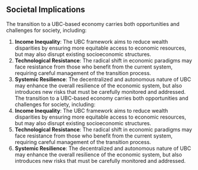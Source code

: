 ## Societal Implications
The transition to a UBC-based economy carries both opportunities and challenges for society, including:
1. **Income Inequality**: The UBC framework aims to reduce wealth disparities by ensuring more equitable access to economic resources, but may also disrupt existing socioeconomic structures.
2. **Technological Resistance**: The radical shift in economic paradigms may face resistance from those who benefit from the current system, requiring careful management of the transition process.
3. **Systemic Resilience**: The decentralized and autonomous nature of UBC may enhance the overall resilience of the economic system, but also introduces new risks that must be carefully monitored and addressed.
The transition to a UBC-based economy carries both opportunities and challenges for society, including:
1. **Income Inequality**: The UBC framework aims to reduce wealth disparities by ensuring more equitable access to economic resources, but may also disrupt existing socioeconomic structures.
2. **Technological Resistance**: The radical shift in economic paradigms may face resistance from those who benefit from the current system, requiring careful management of the transition process.
3. **Systemic Resilience**: The decentralized and autonomous nature of UBC may enhance the overall resilience of the economic system, but also introduces new risks that must be carefully monitored and addressed.